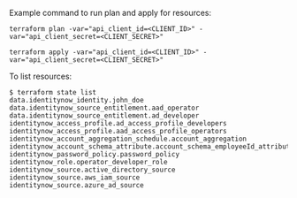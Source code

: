 Example command to run plan and apply for resources:

`terraform plan -var="api_client_id=<CLIENT_ID>" -var="api_client_secret=<CLIENT_SECRET>"`

`terraform apply -var="api_client_id=<CLIENT_ID>" -var="api_client_secret=<CLIENT_SECRET>"`

To list resources:

```
$ terraform state list
data.identitynow_identity.john_doe
data.identitynow_source_entitlement.aad_operator
data.identitynow_source_entitlement.ad_developer
identitynow_access_profile.ad_access_profile_developers
identitynow_access_profile.aad_access_profile_operators
identitynow_account_aggregation_schedule.account_aggregation
identitynow_account_schema_attribute.account_schema_employeeId_attribute
identitynow_password_policy.password_policy
identitynow_role.operator_developer_role
identitynow_source.active_directory_source
identitynow_source.aws_iam_source
identitynow_source.azure_ad_source
```
